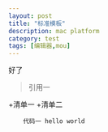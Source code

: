 ```yaml
---
layout: post
title: "标准模板"
description: mac platform
category: test
tags: [编辑器,mou]
---
```




好了
>引用一


+清单一
+清单二


		代码一 hello world
